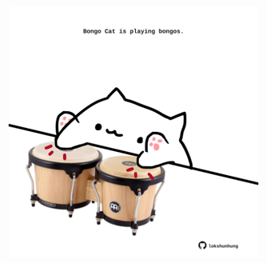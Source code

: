<!-- built at 20/12/2021, 24:17:58 UTC -->
<p align="center">
  <img width="500" height="500" src="./ReadmeImage.svg">
</p>
